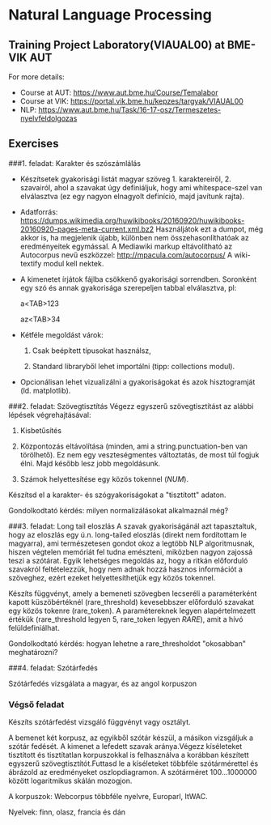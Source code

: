# Natural Language Processing
## Training Project Laboratory(VIAUAL00) at BME-VIK AUT
For more details: 
* Course at AUT: https://www.aut.bme.hu/Course/Temalabor
* Course at VIK: https://portal.vik.bme.hu/kepzes/targyak/VIAUAL00
* NLP: https://www.aut.bme.hu/Task/16-17-osz/Termeszetes-nyelvfeldolgozas

## Exercises
###1. feladat: Karakter és szószámlálás
- Készítsetek gyakorisági listát magyar szöveg 1. karaktereiről, 2. szavairól, ahol a szavakat úgy definiáljuk, hogy ami whitespace-szel van elválasztva (ez egy nagyon elnagyolt definíció, majd javítunk rajta).
- Adatforrás: https://dumps.wikimedia.org/huwikibooks/20160920/huwikibooks-20160920-pages-meta-current.xml.bz2
Használjátok ezt a dumpot, még akkor is, ha megjelenik újabb, különben nem összehasonlíthatóak az eredményeitek egymással.
A Mediawiki markup eltávolítható az Autocorpus nevű eszközzel: http://mpacula.com/autocorpus/
A wiki-textify modul kell nektek.
- A kimenetet írjátok fájlba csökkenő gyakorisági sorrendben. Soronként egy szó és annak gyakorisága szerepeljen tabbal elválasztva, pl:

    a\<TAB>123
      
    az\<TAB>34

- Kétféle megoldást várok:

  1. Csak beépített típusokat használsz, 

  2. Standard libraryből lehet importálni (tipp: collections modul).

- Opcionálisan lehet vizualizálni a gyakoriságokat és azok hisztogramját (ld. matplotlib).

###2. feladat: Szövegtisztítás
Végezz egyszerű szövegtisztítást az alábbi lépések végrehajtásával:

1. Kisbetűsítés

2. Központozás eltávolítása (minden, ami a string.punctuation-ben van törölhető). Ez nem egy veszteségmentes változtatás, de most túl fogjuk élni. Majd később lesz jobb megoldásunk.

3. Számok helyettesítése egy közös tokennel (_NUM_).

Készítsd el a karakter- és szógyakoriságokat a "tisztított" adaton.

Gondolkodtató kérdés: milyen normalizálásokat alkalmaznál még?

###3. feladat: Long tail eloszlás
A szavak gyakoriságánál azt tapasztaltuk, hogy az eloszlás egy ú.n. long-tailed eloszlás (direkt nem fordítottam le magyarra), ami természetesen gondot okoz a legtöbb NLP algoritmusnak, hiszen végtelen memóriát fel tudna emészteni, miközben nagyon zajossá teszi a szótárat. Egyik lehetséges megoldás az, hogy a ritkán előforduló szavakról feltételezzük, hogy nem adnak hozzá hasznos információt a szöveghez, ezért ezeket helyettesíthetjük egy közös tokennel.

Készíts függvényt, amely a bemeneti szövegben lecseréli a paraméterként kapott küszöbértéknél (rare_threshold) kevesebbszer előforduló szavakat egy közös tokenre (rare_token).
A paramétereknek legyen alapértelmezett értékük (rare_threshold legyen 5, rare_token legyen _RARE_), amit a hívó felüldefiniálhat.

Gondolkodtató kérdés: hogyan lehetne a rare_thresholdot "okosabban" meghatározni?

###4. feladat: Szótárfedés

Szótárfedés vizsgálata a magyar, és az angol korpuszon

### Végső feladat
Készíts szótárfedést vizsgáló függvényt vagy osztályt. 

A bemenet két korpusz, az egyikből szótár készül, a másikon vizsgáljuk a szótár fedését. A kimenet a lefedett szavak aránya.Végezz kíséleteket tisztított és tisztítatlan korpuszokkal is felhasználva a korábban készített egyszerű szövegtisztítót.Futtasd le a kíséleteket többféle szótármérettel és ábrázold az eredményeket oszlopdiagramon. A szótárméret 100...1000000 között logaritmikus skálán mozogjon.

A korpuszok: Webcorpus többféle nyelvre, Europarl, ItWAC.

Nyelvek: finn, olasz, francia és dán
